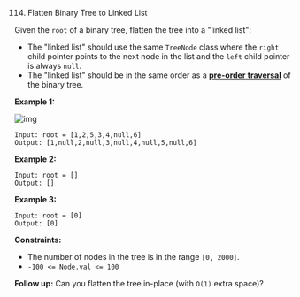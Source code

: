 114. Flatten Binary Tree to Linked List



Given the `root` of a binary tree, flatten the tree into a "linked list":

- The "linked list" should use the same `TreeNode` class where the `right` child pointer points to the next node in the list and the `left` child pointer is always `null`.
- The "linked list" should be in the same order as a [**pre-order** **traversal**](https://en.wikipedia.org/wiki/Tree_traversal#Pre-order,_NLR) of the binary tree.

 

**Example 1:**

![img](https://assets.leetcode.com/uploads/2021/01/14/flaten.jpg)

```
Input: root = [1,2,5,3,4,null,6]
Output: [1,null,2,null,3,null,4,null,5,null,6]
```

**Example 2:**

```
Input: root = []
Output: []
```

**Example 3:**

```
Input: root = [0]
Output: [0]
```

 

**Constraints:**

- The number of nodes in the tree is in the range `[0, 2000]`.
- `-100 <= Node.val <= 100`

 

**Follow up:** Can you flatten the tree in-place (with `O(1)` extra space)?